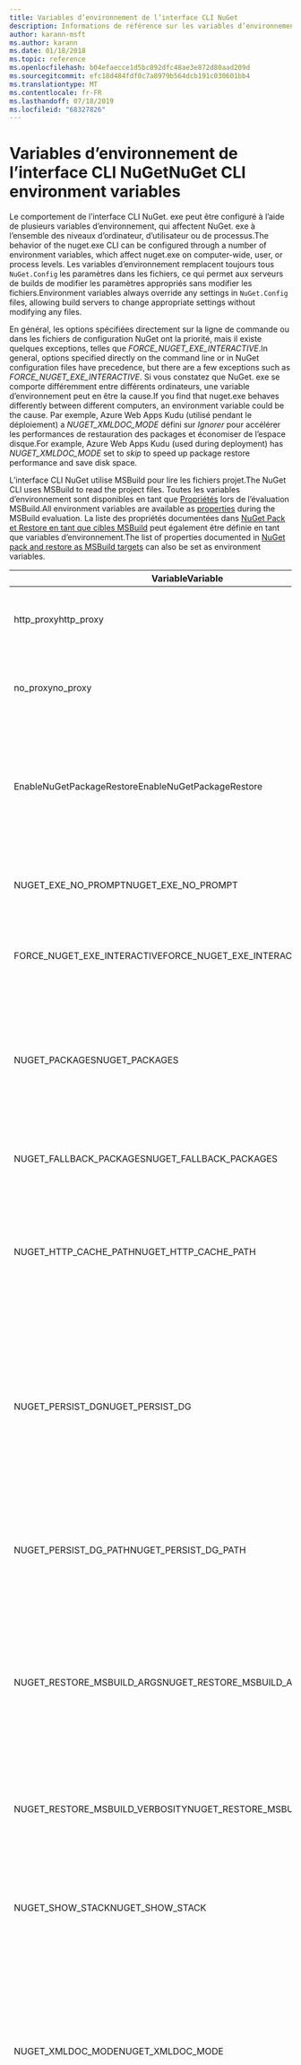 ```yaml
---
title: Variables d’environnement de l’interface CLI NuGet
description: Informations de référence sur les variables d’environnement NuGet. exe
author: karann-msft
ms.author: karann
ms.date: 01/18/2018
ms.topic: reference
ms.openlocfilehash: b04efaecce1d5bc892dfc48ae3e872d80aad209d
ms.sourcegitcommit: efc18d484fdf0c7a8979b564dcb191c030601bb4
ms.translationtype: MT
ms.contentlocale: fr-FR
ms.lasthandoff: 07/18/2019
ms.locfileid: "68327826"
---
```

# <a name="nuget-cli-environment-variables"></a><span data-ttu-id="fccea-103">Variables d’environnement de l’interface CLI NuGet</span><span class="sxs-lookup"><span data-stu-id="fccea-103">NuGet CLI environment variables</span></span>

<span data-ttu-id="fccea-104">Le comportement de l’interface CLI NuGet. exe peut être configuré à l’aide de plusieurs variables d’environnement, qui affectent NuGet. exe à l’ensemble des niveaux d’ordinateur, d’utilisateur ou de processus.</span><span class="sxs-lookup"><span data-stu-id="fccea-104">The behavior of the nuget.exe CLI can be configured through a number of environment variables, which affect nuget.exe on computer-wide, user, or process levels.</span></span> <span data-ttu-id="fccea-105">Les variables d’environnement remplacent toujours tous `NuGet.Config` les paramètres dans les fichiers, ce qui permet aux serveurs de builds de modifier les paramètres appropriés sans modifier les fichiers.</span><span class="sxs-lookup"><span data-stu-id="fccea-105">Environment variables always override any settings in `NuGet.Config` files, allowing build servers to change appropriate settings without modifying any files.</span></span>

<span data-ttu-id="fccea-106">En général, les options spécifiées directement sur la ligne de commande ou dans les fichiers de configuration NuGet ont la priorité, mais il existe quelques exceptions, telles que *FORCE_NUGET_EXE_INTERACTIVE*.</span><span class="sxs-lookup"><span data-stu-id="fccea-106">In general, options specified directly on the command line or in NuGet configuration files have precedence, but there are a few exceptions such as *FORCE_NUGET_EXE_INTERACTIVE*.</span></span> <span data-ttu-id="fccea-107">Si vous constatez que NuGet. exe se comporte différemment entre différents ordinateurs, une variable d’environnement peut en être la cause.</span><span class="sxs-lookup"><span data-stu-id="fccea-107">If you find that nuget.exe behaves differently between different computers, an environment variable could be the cause.</span></span> <span data-ttu-id="fccea-108">Par exemple, Azure Web Apps Kudu (utilisé pendant le déploiement) a *NUGET_XMLDOC_MODE* défini sur *Ignorer* pour accélérer les performances de restauration des packages et économiser de l’espace disque.</span><span class="sxs-lookup"><span data-stu-id="fccea-108">For example, Azure Web Apps Kudu (used during deployment) has *NUGET_XMLDOC_MODE* set to *skip* to speed up package restore performance and save disk space.</span></span>

<span data-ttu-id="fccea-109">L’interface CLI NuGet utilise MSBuild pour lire les fichiers projet.</span><span class="sxs-lookup"><span data-stu-id="fccea-109">The NuGet CLI uses MSBuild to read the project files.</span></span> <span data-ttu-id="fccea-110">Toutes les variables d’environnement sont disponibles en tant que [Propriétés](/visualstudio/msbuild/msbuild-command-line-reference) lors de l’évaluation MSBuild.</span><span class="sxs-lookup"><span data-stu-id="fccea-110">All environment variables are available as [properties](/visualstudio/msbuild/msbuild-command-line-reference) during the MSBuild evaluation.</span></span>
<span data-ttu-id="fccea-111">La liste des propriétés documentées dans [NuGet Pack et Restore en tant que cibles MSBuild](../msbuild-targets.md#restore-properties) peut également être définie en tant que variables d’environnement.</span><span class="sxs-lookup"><span data-stu-id="fccea-111">The list of properties documented in [NuGet pack and restore as MSBuild targets](../msbuild-targets.md#restore-properties) can also be set as environment variables.</span></span>

| <span data-ttu-id="fccea-112">Variable</span><span class="sxs-lookup"><span data-stu-id="fccea-112">Variable</span></span> | <span data-ttu-id="fccea-113">Description</span><span class="sxs-lookup"><span data-stu-id="fccea-113">Description</span></span> | <span data-ttu-id="fccea-114">Notes</span><span class="sxs-lookup"><span data-stu-id="fccea-114">Remarks</span></span> |
| --- | --- | --- |
| <span data-ttu-id="fccea-115">http_proxy</span><span class="sxs-lookup"><span data-stu-id="fccea-115">http_proxy</span></span> | <span data-ttu-id="fccea-116">Proxy HTTP utilisé pour les opérations NuGet HTTP.</span><span class="sxs-lookup"><span data-stu-id="fccea-116">Http proxy used for NuGet HTTP operations.</span></span> | <span data-ttu-id="fccea-117">Cela est spécifié en tant `http://<username>:<password>@proxy.com`que.</span><span class="sxs-lookup"><span data-stu-id="fccea-117">This would be specified as `http://<username>:<password>@proxy.com`.</span></span> |
| <span data-ttu-id="fccea-118">no_proxy</span><span class="sxs-lookup"><span data-stu-id="fccea-118">no_proxy</span></span> | <span data-ttu-id="fccea-119">Configure les domaines pour qu’ils contournent de l’utilisation du proxy.</span><span class="sxs-lookup"><span data-stu-id="fccea-119">Configures domains to bypass from using proxy.</span></span> | <span data-ttu-id="fccea-120">Spécifié en tant que domaines séparés par une virgule (,).</span><span class="sxs-lookup"><span data-stu-id="fccea-120">Specified as domains separated by comma (,).</span></span> |
| <span data-ttu-id="fccea-121">EnableNuGetPackageRestore</span><span class="sxs-lookup"><span data-stu-id="fccea-121">EnableNuGetPackageRestore</span></span> | <span data-ttu-id="fccea-122">Indicateur pour si NuGet doit implicitement accorder le consentement si cela est requis par le package lors de la restauration.</span><span class="sxs-lookup"><span data-stu-id="fccea-122">Flag for if NuGet should implicitly grant consent if that's required by package on restore.</span></span> | <span data-ttu-id="fccea-123">L’indicateur spécifié est traité comme *true* ou *1*, toute autre valeur traitée comme Flag n’est pas définie.</span><span class="sxs-lookup"><span data-stu-id="fccea-123">Specified flag is treated as *true* or *1*, any other value treated as flag not set.</span></span> |
| <span data-ttu-id="fccea-124">NUGET_EXE_NO_PROMPT</span><span class="sxs-lookup"><span data-stu-id="fccea-124">NUGET_EXE_NO_PROMPT</span></span> | <span data-ttu-id="fccea-125">Empêche l’exe de demander des informations d’identification.</span><span class="sxs-lookup"><span data-stu-id="fccea-125">Prevents the exe for prompting for credentials.</span></span> | <span data-ttu-id="fccea-126">Toute valeur, à l’exception de null ou d’une chaîne vide, est traitée comme cet indicateur SET/true.</span><span class="sxs-lookup"><span data-stu-id="fccea-126">Any value except null or empty string will be treated as this flag set/true.</span></span> |
| <span data-ttu-id="fccea-127">FORCE_NUGET_EXE_INTERACTIVE</span><span class="sxs-lookup"><span data-stu-id="fccea-127">FORCE_NUGET_EXE_INTERACTIVE</span></span> | <span data-ttu-id="fccea-128">Variable d’environnement globale pour forcer le mode interactif.</span><span class="sxs-lookup"><span data-stu-id="fccea-128">Global environment variable to force interactive mode.</span></span> | <span data-ttu-id="fccea-129">Toute valeur, à l’exception de null ou d’une chaîne vide, est traitée comme cet indicateur SET/true.</span><span class="sxs-lookup"><span data-stu-id="fccea-129">Any value except null or empty string will be treated as this flag set/true.</span></span> |
| <span data-ttu-id="fccea-130">NUGET_PACKAGES</span><span class="sxs-lookup"><span data-stu-id="fccea-130">NUGET_PACKAGES</span></span> | <span data-ttu-id="fccea-131">Chemin à utiliser pour le dossier *Global-packages* , comme décrit dans [gestion des dossiers de packages globaux et de cache](../../consume-packages/managing-the-global-packages-and-cache-folders.md).</span><span class="sxs-lookup"><span data-stu-id="fccea-131">Path to use for the *global-packages* folder as described on [Managing the global packages and cache folders](../../consume-packages/managing-the-global-packages-and-cache-folders.md).</span></span> | <span data-ttu-id="fccea-132">Spécifié comme chemin d’accès absolu.</span><span class="sxs-lookup"><span data-stu-id="fccea-132">Specified as absolute path.</span></span> |
| <span data-ttu-id="fccea-133">NUGET_FALLBACK_PACKAGES</span><span class="sxs-lookup"><span data-stu-id="fccea-133">NUGET_FALLBACK_PACKAGES</span></span> | <span data-ttu-id="fccea-134">Dossiers de packages de secours globaux.</span><span class="sxs-lookup"><span data-stu-id="fccea-134">Global fallback packages folders.</span></span> | <span data-ttu-id="fccea-135">Chemins d’accès absolus au dossier séparés par un point-virgule (;).</span><span class="sxs-lookup"><span data-stu-id="fccea-135">Absolute folder paths separated by semicolon (;).</span></span> |
| <span data-ttu-id="fccea-136">NUGET_HTTP_CACHE_PATH</span><span class="sxs-lookup"><span data-stu-id="fccea-136">NUGET_HTTP_CACHE_PATH</span></span> | <span data-ttu-id="fccea-137">Chemin à utiliser pour le dossier *http-cache* , comme décrit dans [gestion des dossiers de packages globaux et de cache](../../consume-packages/managing-the-global-packages-and-cache-folders.md).</span><span class="sxs-lookup"><span data-stu-id="fccea-137">Path to use for the *http-cache* folder as described on [Managing the global packages and cache folders](../../consume-packages/managing-the-global-packages-and-cache-folders.md).</span></span> | <span data-ttu-id="fccea-138">Spécifié comme chemin d’accès absolu.</span><span class="sxs-lookup"><span data-stu-id="fccea-138">Specified as absolute path.</span></span> |
| <span data-ttu-id="fccea-139">NUGET_PERSIST_DG</span><span class="sxs-lookup"><span data-stu-id="fccea-139">NUGET_PERSIST_DG</span></span> | <span data-ttu-id="fccea-140">Indicateur qui spécifie si les fichiers DG (données collectées à partir de MSBuild) doivent être persistants.</span><span class="sxs-lookup"><span data-stu-id="fccea-140">Flag indicating if dg files (data collected from MSBuild) should be persisted.</span></span> | <span data-ttu-id="fccea-141">Spécifié comme *true* ou *false* (valeur par défaut), si NUGET_PERSIST_DG_PATH n’est pas défini, est stocké dans le répertoire temporaire (dossier NuGetScratch dans le répertoire Temp de l’environnement actuel).</span><span class="sxs-lookup"><span data-stu-id="fccea-141">Specified as *true* or *false* (default), if NUGET_PERSIST_DG_PATH not set will be stored to temporary directory (NuGetScratch folder in current environment temp directory).</span></span> |
| <span data-ttu-id="fccea-142">NUGET_PERSIST_DG_PATH</span><span class="sxs-lookup"><span data-stu-id="fccea-142">NUGET_PERSIST_DG_PATH</span></span> | <span data-ttu-id="fccea-143">Chemin d’accès pour conserver les fichiers DG.</span><span class="sxs-lookup"><span data-stu-id="fccea-143">Path to persist dg files.</span></span> | <span data-ttu-id="fccea-144">Spécifié comme chemin absolu, cette option est utilisée uniquement lorsque *NUGET_PERSIST_DG* a la valeur true.</span><span class="sxs-lookup"><span data-stu-id="fccea-144">Specified as absolute path, this option is only used when *NUGET_PERSIST_DG* is set to true.</span></span> |
| <span data-ttu-id="fccea-145">NUGET_RESTORE_MSBUILD_ARGS</span><span class="sxs-lookup"><span data-stu-id="fccea-145">NUGET_RESTORE_MSBUILD_ARGS</span></span> | <span data-ttu-id="fccea-146">Définit des arguments MSBuild supplémentaires.</span><span class="sxs-lookup"><span data-stu-id="fccea-146">Sets additional MSBuild arguments.</span></span> | <span data-ttu-id="fccea-147">Transmettez les arguments de la même façon que vous les transmettez à MSBuild. exe.</span><span class="sxs-lookup"><span data-stu-id="fccea-147">Pass arguments identical to how you would pass them to msbuild.exe.</span></span> <span data-ttu-id="fccea-148">Voici un exemple de définition d’une propriété de projet foo à partir de la ligne de commande vers la barre de valeurs:/p: foo = bar</span><span class="sxs-lookup"><span data-stu-id="fccea-148">An example of setting a project property Foo from the command line to value Bar would be /p:Foo=Bar</span></span> |
| <span data-ttu-id="fccea-149">NUGET_RESTORE_MSBUILD_VERBOSITY</span><span class="sxs-lookup"><span data-stu-id="fccea-149">NUGET_RESTORE_MSBUILD_VERBOSITY</span></span> | <span data-ttu-id="fccea-150">Définit le niveau de détail du journal MSBuild.</span><span class="sxs-lookup"><span data-stu-id="fccea-150">Sets the MSBuild log verbosity.</span></span> | <span data-ttu-id="fccea-151">La valeur par défaut est *Quiet* ("/v: q").</span><span class="sxs-lookup"><span data-stu-id="fccea-151">Default is *quiet* ("/v:q").</span></span> <span data-ttu-id="fccea-152">Les valeurs possibles sont *q [uiet]* , *m [inimal]* , *n [ormal]* , *d [etailed]* et *diag [Nostic]* .</span><span class="sxs-lookup"><span data-stu-id="fccea-152">Possible values *q[uiet]*, *m[inimal]*, *n[ormal]*, *d[etailed]*, and *diag[nostic]*.</span></span> |
| <span data-ttu-id="fccea-153">NUGET_SHOW_STACK</span><span class="sxs-lookup"><span data-stu-id="fccea-153">NUGET_SHOW_STACK</span></span> | <span data-ttu-id="fccea-154">Détermine si l’exception complète (y compris la trace de la pile) doit être affichée à l’utilisateur.</span><span class="sxs-lookup"><span data-stu-id="fccea-154">Determines whether the full exception (including stack trace) should be displayed to the user.</span></span> | <span data-ttu-id="fccea-155">Spécifié comme *true* ou *false* (valeur par défaut).</span><span class="sxs-lookup"><span data-stu-id="fccea-155">Specified as *true* or *false* (default).</span></span> |
| <span data-ttu-id="fccea-156">NUGET_XMLDOC_MODE</span><span class="sxs-lookup"><span data-stu-id="fccea-156">NUGET_XMLDOC_MODE</span></span> | <span data-ttu-id="fccea-157">Détermine le mode de gestion de l’extraction des fichiers de documentation XML des assemblys.</span><span class="sxs-lookup"><span data-stu-id="fccea-157">Determines how assemblies XML documentation file extraction should be handled.</span></span> | <span data-ttu-id="fccea-158">Les modes pris en charge sont *Skip* (ne pas extraire les fichiers de documentation XML), compresser (stocker les fichiers de document XML en tant qu’archive zip) ou *aucun* (par défaut, traiter les fichiers de document XML comme des fichiers standard).</span><span class="sxs-lookup"><span data-stu-id="fccea-158">Supported modes are *skip* (do not extract XML documentation files), *compress* (store XML doc files as a zip archive) or *none* (default, treat XML doc files as regular files).</span></span> |
| <span data-ttu-id="fccea-159">NUGET_CERT_REVOCATION_MODE</span><span class="sxs-lookup"><span data-stu-id="fccea-159">NUGET_CERT_REVOCATION_MODE</span></span> | <span data-ttu-id="fccea-160">Détermine la façon dont la vérification de l’état de révocation du certificat utilisé pour signer un package est effectuée lors de l’installation ou de la restauration d’un package signé.</span><span class="sxs-lookup"><span data-stu-id="fccea-160">Determines how the revocation status check of the certificate used to sign a package, is performed when a signed package is installed or restored.</span></span> <span data-ttu-id="fccea-161">Si la valeur n’est pas définie `online`, la valeur par défaut est.</span><span class="sxs-lookup"><span data-stu-id="fccea-161">When not set, defaults to `online`.</span></span>| <span data-ttu-id="fccea-162">Valeurs possibles *en ligne* (par défaut), *hors connexion*.</span><span class="sxs-lookup"><span data-stu-id="fccea-162">Possible values *online* (default), *offline*.</span></span>  <span data-ttu-id="fccea-163">En rapport avec [NU3028](../errors-and-warnings/NU3028.md)</span><span class="sxs-lookup"><span data-stu-id="fccea-163">Related to [NU3028](../errors-and-warnings/NU3028.md)</span></span> |

